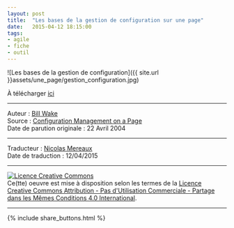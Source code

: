```yaml
---
layout: post
title:  "Les bases de la gestion de configuration sur une page"
date:   2015-04-12 18:15:00
tags:
- agile
- fiche
- outil
---
```


![Les bases de la gestion de configuration]({{ site.url }}assets/une_page/gestion_configuration.jpg)

À télécharger [ici](https://www.dropbox.com/s/7x69gd5eg4t33vy/La_gestion_de_configuration_sur_une_page.pdf?dl=0)  

---
Auteur : [Bill Wake](http://xp123.com/about/)  
Source : [Configuration Management on a Page](http://xp123.com/articles/configuration-management-on-a-page/)  
Date de parution originale : 22 Avril 2004  

---
Traducteur : [Nicolas Mereaux](http://www.les-traducteurs-agiles.org/traducteurs/)  
Date de traduction : 12/04/2015  

---

<a rel="license" href="http://creativecommons.org/licenses/by-nc-sa/4.0/"><img alt="Licence Creative Commons" style="border-width:0" src="http://i.creativecommons.org/l/by-nc-sa/4.0/88x31.png" /></a><br />Ce(tte) oeuvre est mise à disposition selon les termes de la <a rel="license" href="http://creativecommons.org/licenses/by-nc-sa/4.0/">Licence Creative Commons Attribution - Pas d'Utilisation Commerciale - Partage dans les Mêmes Conditions 4.0 International</a>.

---

{% include share_buttons.html %}
